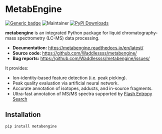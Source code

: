 # MetabEngine

[![Generic badge](https://img.shields.io/badge/metabengine-ver_0.0.16-%3CCOLOR%3E.svg)](https://github.com/Waddlessss/metabengine/)
![Maintainer](https://img.shields.io/badge/maintainer-Huaxu_Yu-blue)
[![PyPI Downloads](https://img.shields.io/pypi/dm/bago.svg?label=PyPI%20downloads)](https://pypi.org/project/metabengine/)

**metabengine** is an integrated Python package for liquid chromatography-mass spectrometry (LC-MS) data processing.

* **Documentation:** https://metabengine.readthedocs.io/en/latest/
* **Source code:** https://github.com/Waddlessss/metabengine/
* **Bug reports:** https://github.com/Waddlessss/metabengine/issues/

It provides:

* Ion-identity-based feature detection (i.e. peak picking).
* Peak quality evaluation via artificial neural network.
* Accurate annotation of isotopes, adducts, and in-source fragments.
* Ultra-fast annotation of MS/MS spectra supported by [Flash Entropy Search](https://github.com/YuanyueLi/MSEntropy)

## Installation

```sh
pip install metabengine
```
